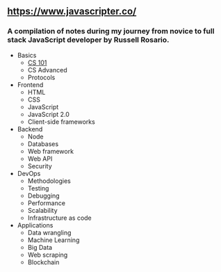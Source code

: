 ## https://www.javascripter.co/

### A compilation of notes during my journey from novice to full stack JavaScript developer by Russell Rosario.

- Basics
  - [CS 101](content/basics/cs101.md)
  - CS Advanced
  - Protocols
- Frontend
  - HTML
  - CSS
  - JavaScript
  - JavaScript 2.0
  - Client-side frameworks
- Backend
  - Node
  - Databases
  - Web framework
  - Web API
  - Security
- DevOps
  - Methodologies
  - Testing
  - Debugging
  - Performance
  - Scalability
  - Infrastructure as code
- Applications
  - Data wrangling
  - Machine Learning
  - Big Data
  - Web scraping
  - Blockchain
